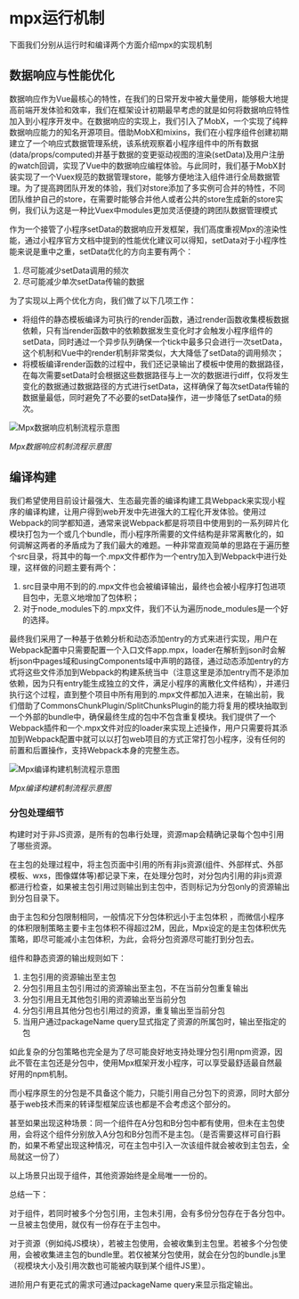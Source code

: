 # mpx运行机制

下面我们分别从运行时和编译两个方面介绍mpx的实现机制

## 数据响应与性能优化
数据响应作为Vue最核心的特性，在我们的日常开发中被大量使用，能够极大地提高前端开发体验和效率，我们在框架设计初期最早考虑的就是如何将数据响应特性加入到小程序开发中。在数据响应的实现上，我们引入了MobX，一个实现了纯粹数据响应能力的知名开源项目。借助MobX和mixins，我们在小程序组件创建初期建立了一个响应式数据管理系统，该系统观察着小程序组件中的所有数据(data/props/computed)并基于数据的变更驱动视图的渲染(setData)及用户注册的watch回调，实现了Vue中的数据响应编程体验。与此同时，我们基于MobX封装实现了一个Vuex规范的数据管理store，能够方便地注入组件进行全局数据管理。为了提高跨团队开发的体验，我们对store添加了多实例可合并的特性，不同团队维护自己的store，在需要时能够合并他人或者公共的store生成新的store实例，我们认为这是一种比Vuex中modules更加灵活便捷的跨团队数据管理模式

作为一个接管了小程序setData的数据响应开发框架，我们高度重视Mpx的渲染性能，通过小程序官方文档中提到的性能优化建议可以得知，setData对于小程序性能来说是重中之重，setData优化的方向主要有两个：
1. 尽可能减少setData调用的频次
2. 尽可能减少单次setData传输的数据

为了实现以上两个优化方向，我们做了以下几项工作：
* 将组件的静态模板编译为可执行的render函数，通过render函数收集模板数据依赖，只有当render函数中的依赖数据发生变化时才会触发小程序组件的setData，同时通过一个异步队列确保一个tick中最多只会进行一次setData，这个机制和Vue中的render机制非常类似，大大降低了setData的调用频次；
* 将模板编译render函数的过程中，我们还记录输出了模板中使用的数据路径，在每次需要setData时会根据这些数据路径与上一次的数据进行diff，仅将发生变化的数据通过数据路径的方式进行setData，这样确保了每次setData传输的数据量最低，同时避免了不必要的setData操作，进一步降低了setData的频次。

![Mpx数据响应机制流程示意图](https://dpubstatic.udache.com/static/dpubimg/4cb54489-b99d-4560-97aa-68f756730131.jpeg)

*Mpx数据响应机制流程示意图*

## 编译构建
我们希望使用目前设计最强大、生态最完善的编译构建工具Webpack来实现小程序的编译构建，让用户得到web开发中先进强大的工程化开发体验。使用过Webpack的同学都知道，通常来说Webpack都是将项目中使用到的一系列碎片化模块打包为一个或几个bundle，而小程序所需要的文件结构是非常离散化的，如何调解这两者的矛盾成为了我们最大的难题。一种非常直观简单的思路在于遍历整个src目录，将其中的每一个.mpx文件都作为一个entry加入到Webpack中进行处理，这样做的问题主要有两个：
1. src目录中用不到的的.mpx文件也会被编译输出，最终也会被小程序打包进项目包中，无意义地增加了包体积；
2. 对于node_modules下的.mpx文件，我们不认为遍历node_modules是一个好的选择。

最终我们采用了一种基于依赖分析和动态添加entry的方式来进行实现，用户在Webpack配置中只需要配置一个入口文件app.mpx，loader在解析到json时会解析json中pages域和usingComponents域中声明的路径，通过动态添加entry的方式将这些文件添加到Webpack的构建系统当中（注意这里是添加entry而不是添加依赖，因为只有entry能生成独立的文件，满足小程序的离散化文件结构），并递归执行这个过程，直到整个项目中所有用到的.mpx文件都加入进来，在输出前，我们借助了CommonsChunkPlugin/SplitChunksPlugin的能力将复用的模块抽取到一个外部的bundle中，确保最终生成的包中不包含重复模块。我们提供了一个Webpack插件和一个.mpx文件对应的loader来实现上述操作，用户只需要将其添加到Webpack配置中就可以以打包web项目的方式正常打包小程序，没有任何的前置和后置操作，支持Webpack本身的完整生态。
 
![Mpx编译构建机制流程示意图](https://dpubstatic.udache.com/static/dpubimg/ce6d470c-0a4c-486e-a2f5-ad225c289832.jpeg)

*Mpx编译构建机制流程示意图*

### 分包处理细节

构建时对于非JS资源，是所有的包串行处理，资源map会精确记录每个包中引用了哪些资源。

在主包的处理过程中，将主包页面中引用的所有非js资源(组件、外部样式、外部模板、wxs，图像媒体等)都记录下来，在处理分包时，对分包内引用的非js资源都进行检查，如果被主包引用过则输出到主包中，否则标记为分包only的资源输出到分包目录下。

由于主包和分包限制相同，一般情况下分包体积远小于主包体积
，而微信小程序的体积限制策略主要卡主包体积不得超过2M，因此，Mpx设定的是主包体积优先策略，即尽可能减小主包体积，为此，会将分包资源尽可能打到分包去。

组件和静态资源的输出规则如下：

1. 主包引用的资源输出至主包
2. 分包引用且主包引用过的资源输出至主包，不在当前分包重复输出
3. 分包引用且无其他包引用的资源输出至当前分包
4. 分包引用且其他分包也引用过的资源，重复输出至当前分包
5. 当用户通过packageName query显式指定了资源的所属包时，输出至指定的包

如此复杂的分包策略也完全是为了尽可能良好地支持处理分包引用npm资源，因此不管在主包还是分包中，使用Mpx框架开发小程序，可以享受最舒适最自然最好用的npm机制。

而小程序原生的分包是不具备这个能力，只能引用自己分包下的资源，同时大部分基于web技术而来的转译型框架应该也都是不会考虑这个部分的。

甚至如果出现这种场景：同一个组件在A分包和B分包中都有使用，但未在主包使用，会将这个组件分别放入A分包和B分包而不是主包。（是否需要这样可自行斟酌，如果不希望出现这种情况，可在主包中引入一次该组件就会被收到主包去，全局就这一份了）

以上场景只出现于组件，其他资源始终是全局唯一一份的。

总结一下：

对于组件，若同时被多个分包引用，主包未引用，会有多份分包存在于各分包中。一旦被主包使用，就仅有一份存在于主包中。

对于资源（例如纯JS模块），若被主包使用，会被收集到主包里。若被多个分包使用，会被收集进主包的bundle里。若仅被某分包使用，就会在分包的bundle.js里（视模块大小及引用次数也可能被内联到某个组件JS里）。

进阶用户有更花式的需求可通过packageName query来显示指定输出。
